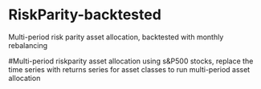 # RiskParity-backtested
Multi-period risk parity asset allocation, backtested with monthly rebalancing 

#Multi-period riskparity asset allocation using s&P500 stocks, replace the time series with returns series for 
asset classes to run multi-period asset allocation 
